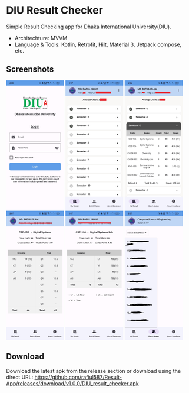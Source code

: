 # DIU Result Checker

Simple Result Checking app for Dhaka International University(DIU).


- Architechture: MVVM
- Language & Tools: Kotlin, Retrofit, Hilt, Material 3, Jetpack compose, etc.

## Screenshots
<p align="start">
    <img src="/screenshots/Screenshot_2023-09-08-02-08-07-76_14f2e767a3e531e5c6e1350773ee85a7.jpg" height="350px"/>
    <img src="/screenshots/Screenshot_2023-09-08-02-07-02-08_14f2e767a3e531e5c6e1350773ee85a7.jpg" height="350px"/>
    <img src="/screenshots/Screenshot_2023-09-08-02-06-56-34_14f2e767a3e531e5c6e1350773ee85a7.jpg" height="350px"/>
    <img src="/screenshots/Screenshot_2023-09-08-02-07-09-48_14f2e767a3e531e5c6e1350773ee85a7.jpg" height="350px"/>
    <img src="/screenshots/Screenshot_2023-09-08-02-07-14-74_14f2e767a3e531e5c6e1350773ee85a7.jpg" height="350px"/>
    <img src="/screenshots/Screenshot_2023-09-08-02-07-25-25_14f2e767a3e531e5c6e1350773ee85a7.jpg" height="350px"/>
</p>


## Download
Download the latest apk from the release section or download using the direct URL:
https://github.com/rafiul587/Result-App/releases/download/v1.0.0/DIU_result_checker.apk
